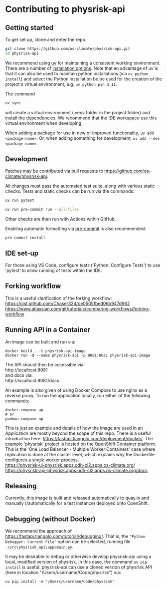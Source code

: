 # Contributing to physrisk-api

## Getting started
To get set up, clone and enter the repo.
```bash
git clone https://github.com/os-climate/physrisk-api.git
cd physrisk-api
```

We recommend using [uv](https://docs.astral.sh/uv/) for maintaining a consistent working environment.
There are a number of [installation options](https://docs.astral.sh/uv/getting-started/installation/).
Note that an advantage of uv is that it can also be used to maintain python installations
(via ```uv python install```) and select the Python installation be be used for the creation of the
project's virtual environment, e.g. ```uv python pin 3.11```.

The command

```bash
uv sync
```

will create a virtual environment (.venv folder in the project
folder) and install the dependencies.
We recommend that the IDE workspace use this virtual environment when
developing.

When adding a package for use in new or improved functionality,
`uv add <package-name>`. Or, when adding something for
development, `uv add --dev <package-name>`.

## Development

Patches may be contributed via pull requests to
<https://github.com/os-climate/physrisk-api>.

All changes must pass the automated test suite, along with various static
checks. Tests and static checks can be run via the commands:

```bash
uv run pytest
```

```bash
uv run pre-commit run --all-files
```

Other checks are then run with Actions within GitHub.

Enabling automatic formatting via [pre-commit](https://pre-commit.com/)
is also recommended:
```
pre-commit install
```

## IDE set-up
For those using VS Code, configure tests ('Python: Configure Tests') to use 'pytest'
to allow running of tests within the IDE.


## Forking workflow
This is a useful clarification of the forking workflow:  
https://gist.github.com/Chaser324/ce0505fbed06b947d962  
https://www.atlassian.com/git/tutorials/comparing-workflows/forking-workflow


## Running API in a Container
An image can be built and run via:
```
docker build . -t physrisk-api-image
docker run -d --name physrisk-api -p 8081:8081 physrisk-api-image
```
The API should then be accessible via:  
http://localhost:8081  
and docs via:  
http://localhost:8081/docs


An example is also given of using Docker Compose to use nginx as a reverse proxy. To run the application locally, run either of the following commands;

    docker-compose up
    # or
    podman-compose up

This is just an example and details of how the image are used in an Application are mostly beyond the scope of this repo. There is a useful introduction here:
https://fastapi.tiangolo.com/deployment/docker/.
The example 'physrisk' project is hosted on the [OpenShift](https://www.redhat.com/en/technologies/cloud-computing/openshift) Container platform. This is the 'One Load Balancer - Multiple Worker Containers' case where replication is done at the cluster level, which explains why the Dockerfile configures a single worker process.  
https://physrisk-ui-physrisk.apps.odh-cl2.apps.os-climate.org/  
https://physrisk-api-physrisk.apps.odh-cl2.apps.os-climate.org/docs


## Releasing
Currently, this image is built and released automatically to quay.io and manually (/automatically for a test instance) deployed onto OpenShift.


## Debugging (without Docker)
We recommend the approach of https://fastapi.tiangolo.com/tutorial/debugging/. That is, the ```"Python Debugger: Current File"``` option can be selected, running file ```.\src\physrisk_api\app\main.py```.

It may be desirable to debug or otherwise develop physrisk-api using a local, modified version of physrisk. In this case, the command ```uv pip install``` is useful. physrisk-api can use a cloned version of physrisk API (here in location "/Users/username/Code/physrisk") via:

```
uv pip install -e "/Users/username/Code/physrisk"
```
